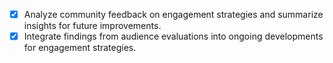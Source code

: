 - [x] Analyze community feedback on engagement strategies and summarize insights for future improvements. 
- [x] Integrate findings from audience evaluations into ongoing developments for engagement strategies.